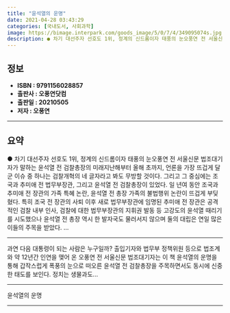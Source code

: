 ```yaml
---
title: "윤석열의 운명"
date: 2021-04-28 03:43:29
categories: [국내도서, 사회과학]
image: https://bimage.interpark.com/goods_image/5/0/7/4/349095074s.jpg
description: ● 차기 대선주자 선호도 1위, 정계의 신드롬이자 태풍의 눈오풍연 전 서울신문 법조대기자가 말하는 윤석열 전 검찰총장의 미래지난해부터 올해 초까지, 언론을 가장 뜨겁게 달군 이슈 중 하나는 검찰개혁의 네 글자라고 봐도 무방할 것이다. 그리고 그 중심에는 조국과 추미애 전 법무부장관,
---
```


## **정보**

- **ISBN : 9791156028857**
- **출판사 : 오풍연닷컴**
- **출판일 : 20210505**
- **저자 : 오풍연**

------



## **요약**

●  차기 대선주자 선호도 1위, 정계의 신드롬이자 태풍의 눈오풍연 전 서울신문 법조대기자가 말하는 윤석열 전 검찰총장의 미래지난해부터 올해 초까지, 언론을 가장 뜨겁게 달군 이슈 중 하나는 검찰개혁의 네 글자라고 봐도 무방할 것이다. 그리고 그 중심에는 조국과 추미애 전 법무부장관, 그리고 윤석열 전 검찰총장이 있었다. 일 년여 동안 조국과 추미애 전 장관의 가족 특혜 논란, 윤석열 전 총장 가족의 불법행위 논란이 뜨겁게 부딪혔다. 특히 조국 전 장관의 사퇴 이후 새로 법무부장관에 임명된 추미애 전 장관은 공격적인 검찰 내부 인사, 검찰에 대한 법무부장관의 지휘권 발동 등 고강도의 윤석열 때리기를 시도했으나 윤석열 전 총장 역시 한 발자국도 물러서지 않으며 둘의 대립은 연일 많은 이들의 주목을 받았다. ...

------

과연 다음 대통령이 되는 사람은 누구일까? 출입기자와 법무부 정책위원 등으로 법조계와 약 12년간 인연을 맺어 온 오풍연 전 서울신문 법조대기자는 이 책 윤석열의 운명을 통해 갑작스럽게 폭풍의 눈으로 떠오른 윤석열 전 검찰총장을 주목하면서도 동시에 신중한 태도를 보인다. 정치는 생물과도... 

------


윤석열의 운명 

------


